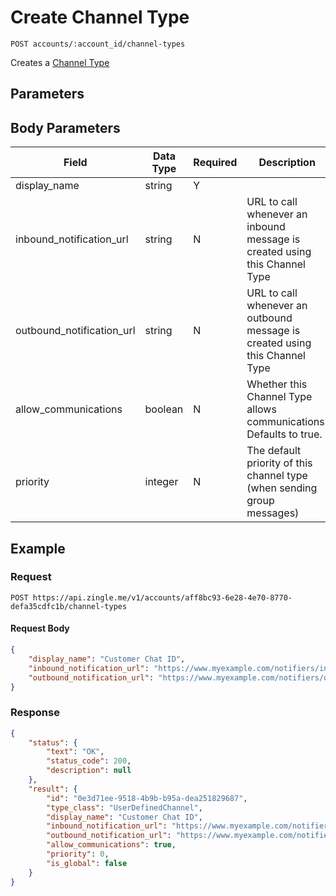 # Create Channel Type

    POST accounts/:account_id/channel-types
    
Creates a [Channel Type]

## Parameters
## Body Parameters
Field | Data Type | Required | Description
--- | --- | --- | ---
display_name | string | Y | 
inbound_notification_url | string | N | URL to call whenever an inbound message is created using this Channel Type
outbound_notification_url | string | N | URL to call whenever an outbound message is created using this Channel Type
allow_communications | boolean | N | Whether this Channel Type allows communications. Defaults to true.
priority | integer | N | The default priority of this channel type (when sending group messages)

## Example
### Request

    POST https://api.zingle.me/v1/accounts/aff8bc93-6e28-4e70-8770-defa35cdfc1b/channel-types

#### Request Body
```json 
{
    "display_name": "Customer Chat ID",
    "inbound_notification_url": "https://www.myexample.com/notifiers/inbound-chat",
    "outbound_notification_url": "https://www.myexample.com/notifiers/outbound-chat"     
}   
```

### Response
``` json
{
    "status": {
        "text": "OK",
        "status_code": 200,
        "description": null
    },
    "result": {
        "id": "0e3d71ee-9518-4b9b-b95a-dea251829687",
        "type_class": "UserDefinedChannel",
        "display_name": "Customer Chat ID",
        "inbound_notification_url": "https://www.myexample.com/notifiers/inbound-chat",
        "outbound_notification_url": "https://www.myexample.com/notifiers/outbound-chat",
        "allow_communications": true,
        "priority": 0,
        "is_global": false
    }   
}
```

[Overview - Request Modifiers]: /README.md#request-modifiers
[Channel Type]: README.md

